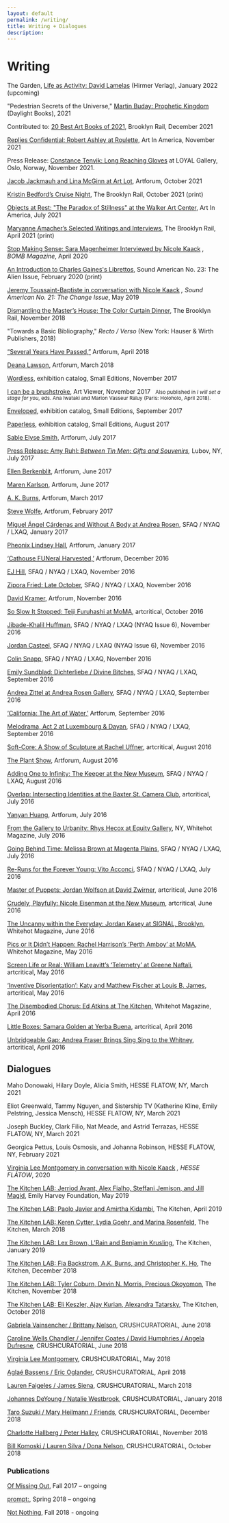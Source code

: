 ```yaml
---
layout: default
permalink: /writing/
title: Writing + Dialogues
description:
---
```

<h1>Writing</h1>

<div class="post">
<p>The Garden, <a href="https://www.hirmerverlag.de/us/titel-88-3/life_as_activity_david_lamelas-2180/" target="_blank" rel="noopener">Life as Activity: David Lamelas</a> (Hirmer Verlag), January 2022 (upcoming)</p>
<p>"Pedestrian Secrets of the Universe," <a href="https://daylightbooks.org/products/prophetic-kingdom" target="_blank" rel="noopener">Martin Buday: Prophetic Kingdom</a> (Daylight Books), 2021</p>
<p>Contributed to: <a href="https://brooklynrail.org/2021/12/art_books/Best-Of-2021" target="_blank" rel="noopener">20 Best Art Books of 2021</a>, Brooklyn Rail, December 2021</p>
<p><a href="https://www.artnews.com/art-in-america/aia-reviews/robert-ashley-roulette-1234610902/" target="_blank" rel="noopener">Replies Confidential: Robert Ashley at Roulette</a>, Art In America, November 2021</p>
  <article class="post-content {{page.title}} clearfix">
 <p>Press Release: <a href="https://www.loyalgallery.com/exhibitions/long-reaching-gloves/" target="_blank" rel="noopener">Constance Tenvik: Long Reaching Gloves</a> at LOYAL Gallery, Oslo, Norway, November 2021.</p>
<p><a href="https://www.artforum.com/picks/jacob-jackmauh-and-lina-mcginn-87065" target="_blank" rel="noopener">Jacob Jackmauh and Lina McGinn at Art Lot</a>, Artforum, October 2021</p>
<p><a href="https://brooklynrail.org/2021/10/art_books/Kristin-Bedfords-Cruise-Night" target="_blank" rel="noopener">Kristin Bedford’s Cruise Night</a>, The Brooklyn Rail, October 2021 (print)</p>
<p><a href="https://www.artnews.com/art-in-america/aia-reviews/paradox-of-stillness-walker-art-center-1234599083/" target="_blank" rel="noopener">Objects at Rest: "The Paradox of Stillness" at the Walker Art Center</a>, Art In America, July 2021</p>
<p><a href="https://brooklynrail.org/2021/04/art_books/Maryanne-Amachers-Selected-Writings-and-Interviews" target="_blank" rel="noopener">Maryanne Amacher’s Selected Writings and Interviews</a>, The Brooklyn Rail, April 2021 (print)</p>
    <p><a href="https://bombmagazine.org/articles/sara-magenheimer/" rel="noopener">Stop Making Sense: Sara Magenheimer Interviewed by Nicole Kaack</a> <i>, BOMB Magazine</i>, April 2020</p>
<p><a href="https://soundamerican.org/issues/alien/introduction-charles-gainess-librettos" target="_blank" rel="noopener">An Introduction to Charles Gaines's Librettos</a>, Sound American No. 23: The Alien Issue, February 2020 (print)</p>
<p><a href="https://soundamerican.org/issues/change/jeremy-toussaint-baptiste-conversation" rel="noopener">Jeremy Toussaint-Baptiste in conversation with Nicole Kaack</a> <i>, Sound American No. 21: The Change Issue</i>, May 2019</p>
<p><a href="https://brooklynrail.org/2018/11/artseen/Dismantling-the-Masters-House-The-Color-Curtain-Dinner" target="_blank" rel="noopener">Dismantling the Master’s House: The Color Curtain Dinner</a>, The Brooklyn Rail, November 2018</p>
<p>"Towards a Basic Bibliography," <i>Recto / Verso</i> (New York: Hauser & Wirth Publishers, 2018)</p>
<p><a href="https://www.artforum.com/picks/several-years-have-passed-74968" target="_blank" rel="noopener">“Several Years Have Passed,”</a> Artforum, April 2018</p>
<p><a href="https://www.artforum.com/picks/deana-lawson-74623" target="_blank" rel="noopener">Deana Lawson</a>, Artforum, March 2018</p>
<p><a href="http://www.smalleditionsnyc.com/publications/wordless/">Wordless</a>,&nbsp;exhibition catalog, Small Editions, November 2017</p>
<p><a href="http://artviewer.org/screen-wild-coast-wild-coast-by-boru-obrien-oconnell/" target="_blank" rel="noopener">I can be a brushstroke</a>, Art Viewer, November 2017&nbsp;&nbsp;&nbsp;<small>Also published in<i>&nbsp;I will set a stage for you</i>, eds. Ana Iwataki and Marion Vasseur Raluy (Paris: Holoholo, April 2018).</small></p>
<p><a href="http://www.smalleditionsnyc.com/publications/enveloped/">Enveloped</a>, exhibition catalog, Small Editions, September 2017</p>
<p><a href="http://www.smalleditionsnyc.com/publications/paperless/">Paperless</a>, exhibition catalog, Small Editions, August 2017</p>
<p><a href="https://www.artforum.com/picks/id=69917" target="_blank" rel="noopener">Sable Elyse Smith</a>, Artforum, July 2017</p>
<p><a href="http://www.lubov.nyc/exhibitions/2017_07_ruhl/2017_07_ruhl.html">Press Release: Amy Ruhl:&nbsp;</a><em><a href="http://www.lubov.nyc/exhibitions/2017_07_ruhl/2017_07_ruhl.html" target="_blank" rel="noopener">Between Tin Men: Gifts and Souvenirs</a>,&nbsp;</em>Lubov, NY, July 2017</p>
<p><a href="https://www.artforum.com/picks/id=68937" target="_blank" rel="noopener">Ellen Berkenblit</a>, Artforum, June 2017</p>
<p><a href="https://www.artforum.com/picks/id=68796" target="_blank" rel="noopener">Maren Karlson</a>, Artforum, June 2017</p>
<p><a href="https://www.artforum.com/picks/id=67039" target="_blank" rel="noopener">A. K. Burns</a>, Artforum, March 2017</p>
<p><a href="https://www.artforum.com/picks/id=66850" target="_blank" rel="noopener">Steve Wolfe</a>, Artforum, February 2017</p>
<p><a href="http://sfaq.us/2017/01/miguel-angel-cardenas-and-without-a-body-at-andrea-rosen/" target="_blank" rel="noopener">Miguel Ángel Cárdenas and Without A Body at Andrea Rosen</a>, SFAQ / NYAQ / LXAQ, January 2017</p>
<p><a href="https://www.artforum.com/picks/id=66012" target="_blank" rel="noopener">Pheonix Lindsey Hall</a>, Artforum, January 2017</p>
<p><a href="https://www.artforum.com/picks/id=65724" target="_blank" rel="noopener">‘Cathouse FUNeral Harvested,’</a>&nbsp;Artforum, December 2016</p>
<p><a href="http://sfaq.us/2016/11/ej-hill-in-conversation-with-nicole-kaack/" target="_blank" rel="noopener">EJ Hill</a>,&nbsp;SFAQ / NYAQ / LXAQ, November 2016</p>
<p><a href="http://sfaq.us/2016/11/zipora-fried-late-october/" target="_blank" rel="noopener">Zipora Fried: Late October</a>,&nbsp;SFAQ / NYAQ / LXAQ, November 2016</p>
<p><a href="https://www.artforum.com/picks/id=64610" target="_blank" rel="noopener">David Kramer</a>, Artforum, November 2016</p>
<p><a href="http://www.artcritical.com/2016/10/06/nicole-kaack-on-teiji-furuhashi/" target="_blank" rel="noopener">So Slow It Stopped: Teiji Furuhashi at MoMA</a>, artcritical, October 2016</p>
<p><a href="http://sfaq.us/2017/01/jibade-khalil-huffman-in-conversation-with-nicole-kaack/" target="_blank" rel="noopener">Jibade-Khalil Huffman</a>,&nbsp;SFAQ / NYAQ / LXAQ (NYAQ Issue 6), November 2016</p>
<p><a href="http://sfaq.us/2016/12/jordan-casteel-in-conversation-with-nicole-kaack/" target="_blank" rel="noopener">Jordan Casteel</a>,&nbsp;SFAQ / NYAQ / LXAQ (NYAQ Issue 6), November 2016</p>
<p><a href="http://sfaq.us/2016/11/colin-snapp-in-conversation-with-nicole-kaack/" target="_blank" rel="noopener">Colin Snapp</a>, SFAQ / NYAQ / LXAQ, November 2016</p>
<p><a href="http://sfaq.us/2016/09/emily-sundblad-dichterliebe-divine-bitches/" target="_blank" rel="noopener">Emily Sundblad: Dichterliebe / Divine Bitches</a>, SFAQ / NYAQ / LXAQ, September 2016</p>
<p><a href="http://sfaq.us/2016/09/andrea-zittel-at-andrea-rosen-gallery/" target="_blank" rel="noopener">Andrea Zittel at Andrea Rosen Gallery</a>,&nbsp;SFAQ / NYAQ / LXAQ, September 2016</p>
<p><a href="https://www.artforum.com/picks/id=63528" target="_blank" rel="noopener">‘California: The Art of Water,’</a>&nbsp;Artforum, September 2016</p>
<p><a href="http://sfaq.us/2016/09/melodrama-act-2-at-luxembourg-dayan/" target="_blank" rel="noopener">Melodrama, Act 2 at Luxembourg &amp; Dayan</a>,&nbsp;SFAQ / NYAQ / LXAQ, September 2016</p>
<p><a href="http://www.artcritical.com/2016/08/27/nicole-kaack-on-puff-pieces/" target="_blank" rel="noopener">Soft-Core: A Show of Sculpture at Rachel Uffner</a>, artcritical, August 2016</p>
<p><a href="https://www.artforum.com/picks/id=63134" target="_blank" rel="noopener">The Plant Show</a>, Artforum, August 2016</p>
<p><a href="http://sfaq.us/2016/08/adding-one-to-infinity-the-keeper-at-the-new-museum/" target="_blank" rel="noopener">Adding One to Infinity: The Keeper at the New Museum</a>,&nbsp;SFAQ / NYAQ / LXAQ, August 2016</p>
<p><a href="http://www.artcritical.com/2016/07/29/nicole-kaack-on-ties-that-bind/" target="_blank" rel="noopener">Overlap: Intersecting Identities at the Baxter St. Camera Club</a>, artcritical, July 2016</p>
<p><a href="https://www.artforum.com/picks/id=62378" target="_blank" rel="noopener">Yanyan Huang</a>, Artforum, July 2016</p>
<p><a href="https://whitehotmagazine.com/articles/hecox-at-equity-gallery-ny/3478" target="_blank" rel="noopener">From the Gallery to Urbanity: Rhys Hecox at Equity Gallery</a>, NY, Whitehot Magazine, July 2016</p>
<p><a href="http://sfaq.us/2016/07/going-behind-time-melissa-brown-at-magenta-plains/" target="_blank" rel="noopener">Going Behind Time: Melissa Brown at Magenta Plains</a>,&nbsp;SFAQ / NYAQ / LXAQ, July 2016</p>
<p><a href="http://sfaq.us/2016/07/re-runs-for-the-forever-young-vito-acconci/" target="_blank" rel="noopener">Re-Runs for the Forever Young: Vito Acconci</a>,&nbsp;SFAQ / NYAQ / LXAQ, July 2016</p>
<p><a href="http://www.artcritical.com/2016/06/27/nicole-kaack-on-jordan-wolfson/" target="_blank" rel="noopener">Master of Puppets: Jordan Wolfson at David Zwirner</a>, artcritical, June 2016</p>
<p><a href="http://www.artcritical.com/2016/06/22/nicole-kaack-on-nicole-eisenman/" target="_blank" rel="noopener">Crudely, Playfully: Nicole Eisenman at the New Museum</a>, artcritical, June 2016</p>
<p><a href="https://whitehotmagazine.com/articles/jordan-kasey-at-signal-brooklyn/3448" target="_blank" rel="noopener">The Uncanny within the Everyday: Jordan Kasey at SIGNAL, Brooklyn</a>, Whitehot Magazine, June 2016</p>
<p><a href="https://whitehotmagazine.com/articles/s-perth-amboy-at-moma/3421" target="_blank" rel="noopener">Pics or It Didn’t Happen: Rachel Harrison’s ‘Perth Amboy’ at MoMA</a>, Whitehot Magazine, May 2016</p>
<p><a href="http://www.artcritical.com/2016/05/20/nicole-kaack-and-william-leavitt/" target="_blank" rel="noopener">Screen Life or Real: William Leavitt’s ‘Telemetry’ at Greene Naftali</a>, artcritical, May 2016</p>
<p><a href="http://www.artcritical.com/2016/05/11/nicole-kaack-on-matthew-katy-fischer/" target="_blank" rel="noopener">‘Inventive Disorientation’: Katy and Matthew Fischer at Louis B. James</a>, artcritical, May 2016</p>
<p><a href="https://whitehotmagazine.com/articles/chorus-ed-atkins-at-kitchen/3404" target="_blank" rel="noopener">The Disembodied Chorus: Ed Atkins at The Kitchen</a>, Whitehot Magazine, April 2016</p>
<p><a href="http://www.artcritical.com/2016/04/23/nicole-kaack-on-samara-golden/" target="_blank" rel="noopener">Little Boxes: Samara Golden at Yerba Buena</a>, artcritical, April 2016</p>
<p><a href="http://www.artcritical.com/2016/04/16/nicole-kaack-on-andrea-fraser/" target="_blank" rel="noopener">Unbridgeable Gap: Andrea Fraser Brings Sing Sing to the Whitney</a>, artcritical, April 2016</p>

<h1>Dialogues</h1>
<p>Maho Donowaki, Hilary Doyle, Alicia Smith, HESSE FLATOW, NY, March 2021</p>
<p>Eliot Greenwald, Tammy Nguyen, and Sistership TV (Katherine Kline, Emily Pelstring, Jessica Mensch), HESSE FLATOW, NY, March 2021</p>
<p>Joseph Buckley, Clark Filio, Nat Meade, and Astrid Terrazas, HESSE FLATOW, NY, March 2021</p>
<p>Georgica Pettus, Louis Osmosis, and Johanna Robinson, HESSE FLATOW, NY, February 2021</p>
<p><a href="https://hesseflatow.com/viewing-room/6-virginia-lee-montgomery-in-conversation-with-nicole-kaack/">Virginia Lee Montgomery in conversation with Nicole Kaack</a> <i>, HESSE FLATOW</i>, 2020</p>
<p><a href="https://vimeo.com/338065446" target="_blank" rel="noopener">The Kitchen LAB: Jerriod Avant, Alex Fialho, Steffani Jemison, and Jill Magid</a>, Emily Harvey Foundation, May 2019</p>
<p><a href="https://vimeo.com/336127384" target="_blank" rel="noopener">The Kitchen LAB: Paolo Javier and Amirtha Kidambi</a>, The Kitchen, April 2019</p>
<p><a href="https://vimeo.com/335225230" target="_blank" rel="noopener">The Kitchen LAB: Keren Cytter, Lydia Goehr, and Marina Rosenfeld</a>, The Kitchen, March 2018</p>
<p><a href="https://vimeo.com/314358108" target="_blank" rel="noopener">The Kitchen LAB: Lex Brown, L’Rain and Benjamin Krusling</a>, The Kitchen, January 2019</p>
<p><a href="https://vimeo.com/309339499" target="_blank" rel="noopener">The Kitchen LAB: Fia Backstrom, A.K. Burns, and Christopher K. Ho</a>, The Kitchen, December 2018</p>
<p><a href="http://thekitchen.org/event/the-kitchen-l-a-b-november-5-2018" target="_blank" rel="noopener">The Kitchen LAB: Tyler Coburn, Devin N. Morris, Precious Okoyomon</a>, The Kitchen, November 2018</p>
<p><a href="https://vimeo.com/306042945" target="_blank" rel="noopener">The Kitchen LAB: Eli Keszler, Ajay Kurian, Alexandra Tatarsky</a>, The Kitchen, October 2018</p>
<p><a href="http://www.crush-curatorial.com/gabriela-vainsencher-brittany-nelson" target="_blank" rel="noopener">Gabriela Vainsencher / Brittany Nelson</a>, CRUSHCURATORIAL, June 2018</p>
<p><a href="http://www.crush-curatorial.com/caroline-wells-chandler-jennifer-coates-david-humphrey-angela-dufresne" target="_blank" rel="noopener">Caroline Wells Chandler / Jennifer Coates / David Humphries / Angela Dufresne</a>, CRUSHCURATORIAL, June 2018</p>
<p><a href="http://www.crush-curatorial.com/virginia-lee-montgomery-1" target="_blank" rel="noopener">Virginia Lee Montgomery</a>, CRUSHCURATORIAL, May 2018</p>
<p><a href="http://www.crush-curatorial.com/aglae-bassens-eric-oglander" target="_blank" rel="noopener">Aglaé Bassens / Eric Oglander</a>, CRUSHCURATORIAL, April 2018</p>
<p><a href="http://www.crush-curatorial.com/lauren-faigeles-with-james-siena" target="_blank" rel="noopener">Lauren Faigeles / James Siena</a>, CRUSHCURATORIAL, March 2018</p>
<p><a href="http://www.crush-curatorial.com/johannes-deyoungsam-messer" target="_blank" rel="noopener">Johannes DeYoung / Natalie Westbrook</a>, CRUSHCURATORIAL, January 2018</p>
<p><a href="http://www.crush-curatorial.com/conversations/taro-suzuki-mary-heilmann-friends" target="_blank" rel="noopener">Taro Suzuki / Mary Heilmann / Friends</a>, CRUSHCURATORIAL, December 2018</p>
<p><a href="http://www.crush-curatorial.com/conversations/charlotte-hallberg-peter-halley" target="_blank" rel="noopener">Charlotte Hallberg / Peter Halley</a>, CRUSHCURATORIAL, November 2018</p>
<p><a href="http://www.crush-curatorial.com/conversations/bill-komoski-lauren-silva/" target="_blank" rel="noopener">Bill Komoski / Lauren Silva / Dona Nelson</a>, CRUSHCURATORIAL, October 2018</p>

<h3>Publications</h3>
<p><a href="https://ofmissingout.wordpress.com/" target="_blank" rel="noopener">Of Missing Out</a>, Fall 2017 – ongoing</p>
<p><a href="http://cargocollective.com/promptcolon" target="_blank">prompt:</a>, Spring 2018 – ongoing</p>
<p><a href="http://notnothing.ooo/" target="_blank">Not Nothing</a>, Fall 2018 - ongoing</p>

  </article></div>
